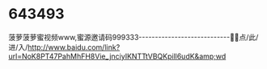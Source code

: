 # 643493
菠萝菠萝蜜视频www,蜜源邀请码999333----------------------------📴📴点/此/进/入/http://www.baidu.com/link?url=NoK8PT47PahMhFH8Vie_jnciyIKNTTtVBQKpill6udK&amp;wd
